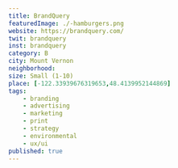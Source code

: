 ```yaml
---
title: BrandQuery
featuredImage: ./-hamburgers.png
website: https://brandquery.com/
twit: brandquery
inst: brandquery
category: B
city: Mount Vernon
neighborhood:
size: Small (1-10)
place: [-122.33939676319653,48.4139952144869]
tags:
    - branding
    - advertising
    - marketing
    - print
    - strategy
    - environmental
    - ux/ui
published: true
---
```




